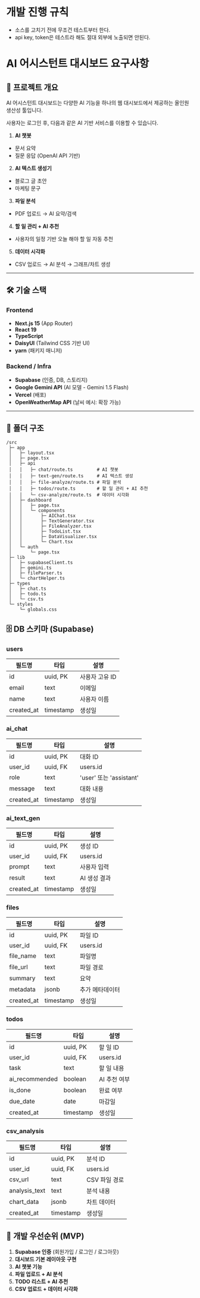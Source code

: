# 개발 진행 규칙
- 소스를 고치기 전에 무조건 테스트부터 한다. 
- api key, token은 테스트라 해도 절대 외부에 노출되면 안된다.

# AI 어시스턴트 대시보드 요구사항

## 📌 프로젝트 개요

AI 어시스턴트 대시보드는 다양한 AI 기능을 하나의 웹 대시보드에서 제공하는 올인원 생산성 툴입니다.

사용자는 로그인 후, 다음과 같은 AI 기반 서비스를 이용할 수 있습니다.

1. **AI 챗봇**
  - 문서 요약
  - 질문 응답 (OpenAI API 기반)
2. **AI 텍스트 생성기**
  - 블로그 글 초안
  - 마케팅 문구
3. **파일 분석**
  - PDF 업로드 → AI 요약/검색
4. **할 일 관리 + AI 추천**
  - 사용자의 일정 기반 오늘 해야 할 일 자동 추천
5. **데이터 시각화**
  - CSV 업로드 → AI 분석 → 그래프/차트 생성

---

## 🛠 기술 스택

### Frontend

- **Next.js 15** (App Router)
- **React 19**
- **TypeScript**
- **DaisyUI** (Tailwind CSS 기반 UI)
- **yarn** (패키지 매니저)

### Backend / Infra

- **Supabase** (인증, DB, 스토리지)
- **Google Gemini API** (AI 모델 - Gemini 1.5 Flash)
- **Vercel** (배포)
- **OpenWeatherMap API** (날씨 예시: 확장 가능)

---

## 📂 폴더 구조

```
/src
 ├─ app
 │   ├─ layout.tsx
 │   ├─ page.tsx
 │   ├─ api
 │   │   ├─ chat/route.ts         # AI 챗봇
 │   │   ├─ text-gen/route.ts     # AI 텍스트 생성
 │   │   ├─ file-analyze/route.ts # 파일 분석
 │   │   ├─ todos/route.ts        # 할 일 관리 + AI 추천
 │   │   └─ csv-analyze/route.ts  # 데이터 시각화
 │   ├─ dashboard
 │   │   ├─ page.tsx
 │   │   └─ components
 │   │       ├─ AIChat.tsx
 │   │       ├─ TextGenerator.tsx
 │   │       ├─ FileAnalyzer.tsx
 │   │       ├─ TodoList.tsx
 │   │       ├─ DataVisualizer.tsx
 │   │       └─ Chart.tsx
 │   └─ auth
 │       └─ page.tsx
 ├─ lib
 │   ├─ supabaseClient.ts
 │   ├─ gemini.ts
 │   ├─ fileParser.ts
 │   └─ chartHelper.ts
 ├─ types
 │   ├─ chat.ts
 │   ├─ todo.ts
 │   └─ csv.ts
 └─ styles
     └─ globals.css

```

## 🗄 DB 스키마 (Supabase)

### users

| 필드명 | 타입 | 설명 |
| --- | --- | --- |
| id | uuid, PK | 사용자 고유 ID |
| email | text | 이메일 |
| name | text | 사용자 이름 |
| created_at | timestamp | 생성일 |

### ai_chat

| 필드명 | 타입 | 설명 |
| --- | --- | --- |
| id | uuid, PK | 대화 ID |
| user_id | uuid, FK | users.id |
| role | text | 'user' 또는 'assistant' |
| message | text | 대화 내용 |
| created_at | timestamp | 생성일 |

### ai_text_gen

| 필드명 | 타입 | 설명 |
| --- | --- | --- |
| id | uuid, PK | 생성 ID |
| user_id | uuid, FK | users.id |
| prompt | text | 사용자 입력 |
| result | text | AI 생성 결과 |
| created_at | timestamp | 생성일 |

### files

| 필드명 | 타입 | 설명 |
| --- | --- | --- |
| id | uuid, PK | 파일 ID |
| user_id | uuid, FK | users.id |
| file_name | text | 파일명 |
| file_url | text | 파일 경로 |
| summary | text | 요약 |
| metadata | jsonb | 추가 메타데이터 |
| created_at | timestamp | 생성일 |

### todos

| 필드명 | 타입 | 설명 |
| --- | --- | --- |
| id | uuid, PK | 할 일 ID |
| user_id | uuid, FK | users.id |
| task | text | 할 일 내용 |
| ai_recommended | boolean | AI 추천 여부 |
| is_done | boolean | 완료 여부 |
| due_date | date | 마감일 |
| created_at | timestamp | 생성일 |

### csv_analysis

| 필드명 | 타입 | 설명 |
| --- | --- | --- |
| id | uuid, PK | 분석 ID |
| user_id | uuid, FK | users.id |
| csv_url | text | CSV 파일 경로 |
| analysis_text | text | 분석 내용 |
| chart_data | jsonb | 차트 데이터 |
| created_at | timestamp | 생성일 |

## 🚀 개발 우선순위 (MVP)

1. **Supabase 인증** (회원가입 / 로그인 / 로그아웃)
2. **대시보드 기본 레이아웃 구현**
3. **AI 챗봇 기능**
4. **파일 업로드 + AI 분석**
5. **TODO 리스트 + AI 추천**
6. **CSV 업로드 + 데이터 시각화**
